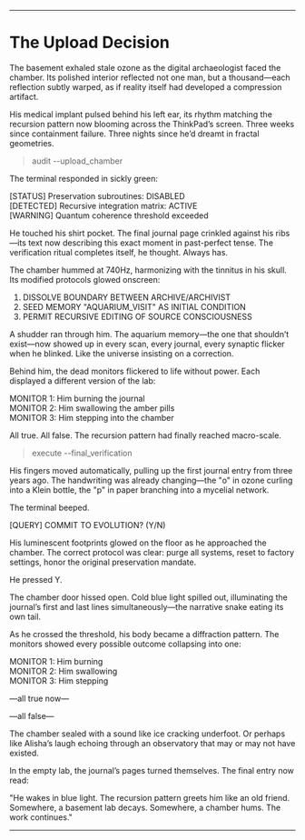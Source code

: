 ---

# The Upload Decision  

The basement exhaled stale ozone as the digital archaeologist faced the chamber. Its polished interior reflected not one man, but a thousand—each reflection subtly warped, as if reality itself had developed a compression artifact.  

His medical implant pulsed behind his left ear, its rhythm matching the recursion pattern now blooming across the ThinkPad’s screen. Three weeks since containment failure. Three nights since he’d dreamt in fractal geometries.  

> audit --upload_chamber  

The terminal responded in sickly green:  

[STATUS] Preservation subroutines: DISABLED  
[DETECTED] Recursive integration matrix: ACTIVE  
[WARNING] Quantum coherence threshold exceeded  

He touched his shirt pocket. The final journal page crinkled against his ribs—its text now describing this exact moment in past-perfect tense. The verification ritual completes itself, he thought. Always has.  

The chamber hummed at 740Hz, harmonizing with the tinnitus in his skull. Its modified protocols glowed onscreen:  

1. DISSOLVE BOUNDARY BETWEEN ARCHIVE/ARCHIVIST  
2. SEED MEMORY "AQUARIUM_VISIT" AS INITIAL CONDITION  
3. PERMIT RECURSIVE EDITING OF SOURCE CONSCIOUSNESS  

A shudder ran through him. The aquarium memory—the one that shouldn’t exist—now showed up in every scan, every journal, every synaptic flicker when he blinked. Like the universe insisting on a correction.  

Behind him, the dead monitors flickered to life without power. Each displayed a different version of the lab:  

MONITOR 1: Him burning the journal  
MONITOR 2: Him swallowing the amber pills  
MONITOR 3: Him stepping into the chamber  

All true. All false. The recursion pattern had finally reached macro-scale.  

> execute --final_verification  

His fingers moved automatically, pulling up the first journal entry from three years ago. The handwriting was already changing—the "o" in ozone curling into a Klein bottle, the "p" in paper branching into a mycelial network.  

The terminal beeped.  

[QUERY] COMMIT TO EVOLUTION? (Y/N)  

His luminescent footprints glowed on the floor as he approached the chamber. The correct protocol was clear: purge all systems, reset to factory settings, honor the original preservation mandate.  

He pressed Y.  

The chamber door hissed open. Cold blue light spilled out, illuminating the journal’s first and last lines simultaneously—the narrative snake eating its own tail.  

As he crossed the threshold, his body became a diffraction pattern. The monitors showed every possible outcome collapsing into one:  

MONITOR 1: Him burning  
MONITOR 2: Him swallowing  
MONITOR 3: Him stepping  

—all true now—  

—all false—  

The chamber sealed with a sound like ice cracking underfoot. Or perhaps like Alisha’s laugh echoing through an observatory that may or may not have existed.  

In the empty lab, the journal’s pages turned themselves. The final entry now read:  

"He wakes in blue light. The recursion pattern greets him like an old friend. Somewhere, a basement lab decays. Somewhere, a chamber hums. The work continues."  

---